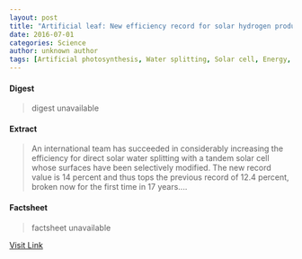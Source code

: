 ```yaml
---
layout: post
title: "Artificial leaf: New efficiency record for solar hydrogen production is 14 percent"
date: 2016-07-01
categories: Science
author: unknown author
tags: [Artificial photosynthesis, Water splitting, Solar cell, Energy, Renewable energy, Materials, Energy sources, Energy technology, Technology, Sustainable technologies, Energy production, Chemistry, Artificial objects, Alternative energy, Physical universe, Nature]
---
```



#### Digest
>digest unavailable

#### Extract
>An international team has succeeded in considerably increasing the efficiency for direct solar water splitting with a tandem solar cell whose surfaces have been selectively modified. The new record value is 14 percent and thus tops the previous record of 12.4 percent, broken now for the first time in 17 years....

#### Factsheet
>factsheet unavailable

[Visit Link](http://www.sciencedaily.com/releases/2015/09/150915090413.htm)


